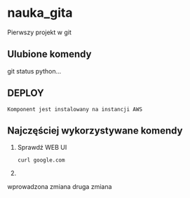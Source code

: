  # nauka_gita

 Pierwszy projekt w git

 ## Ulubione komendy

  git status
    python...

## DEPLOY

    Komponent jest instalowany na instancji AWS
    

## Najczęściej wykorzystywane komendy
1. Sprawdź WEB UI
    ```
    curl google.com
    ```

2.
wprowadzona zmiana
druga zmiana

